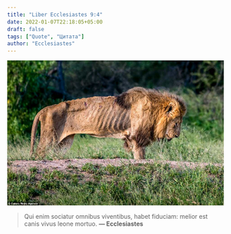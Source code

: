```yaml
---
title: "Liber Ecclesiastes 9:4"
date: 2022-01-07T22:18:05+05:00
draft: false
tags: ["Quote", "Цитата"]
author: "Ecclesiastes"
---
```


![Lion](image.jpg)

>Qui enim sociatur omnibus viventibus, habet fiduciam: melior est canis vivus leone mortuo.
>**&mdash; Ecclesiastes**